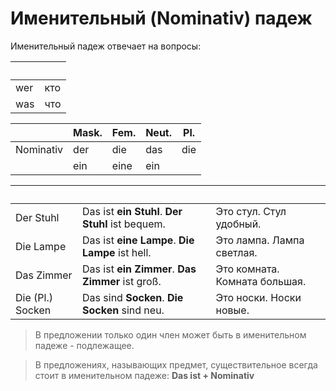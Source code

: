 #  Именительный (Nominativ) падеж

Именительный падеж отвечает на вопросы: 

&nbsp;|&nbsp;
------|----
wer   | кто
was   | что

&nbsp;    | Mask.      |  Fem.         | Neut.     | Pl.
----------|------------|---------------|-----------|-----
Nominativ | der        | die           | das       | die 
&nbsp;    | ein        | eine          | ein       |

&nbsp;     | &nbsp;                             | &nbsp;
-----------|------------------------------------|---------------
Der Stuhl  | Das ist **ein Stuhl**. **Der Stuhl** ist bequem. | Это стул. Стул удобный.
Die Lampe  | Das ist **eine Lampe**. **Die Lampe** ist hell.  | Это лампа. Лампа светлая.
Das Zimmer | Das ist **ein Zimmer**. **Das Zimmer** ist groß.           | Это комната. Комната большая. 
Die (Pl.) Socken | Das sind **Socken**. **Die Socken** sind neu.        | Это носки. Носки новые. 

> В предложении только один член может быть в именительном падеже - подлежащее.
 
> В предложениях, называющих предмет, существительное всегда стоит в именительном падеже: **Das ist + Nominativ**